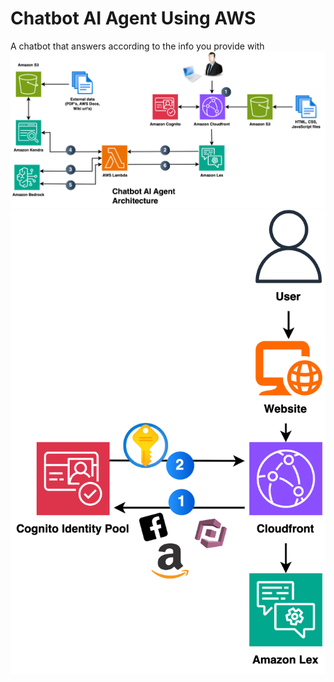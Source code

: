 <h1>Chatbot AI Agent Using AWS</h1>
A chatbot that answers according to the info you provide with
<img src= "Chatbot_AI_Agent.png">
<img src="Congnito_user_access.png">
